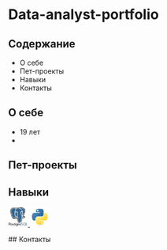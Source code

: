 # Data-analyst-portfolio
## Содержание
+ О себе
+ Пет-проекты
+ Навыки
+ Контакты
## О себе
+ 19 лет
+ 
## Пет-проекты
## Навыки
<p align="left"> <a href="https://www.postgresql.org" target="_blank" rel="noreferrer"> <img src="https://raw.githubusercontent.com/devicons/devicon/master/icons/postgresql/postgresql-original-wordmark.svg" alt="postgresql" width="40" height="40"/> </a> <a href="https://www.python.org" target="_blank" rel="noreferrer"> <img src="https://raw.githubusercontent.com/devicons/devicon/master/icons/python/python-original.svg" alt="python" width="40" height="40"/> </a> </p>
## Контакты
<a href="https://t.me/geon434"/></a>

